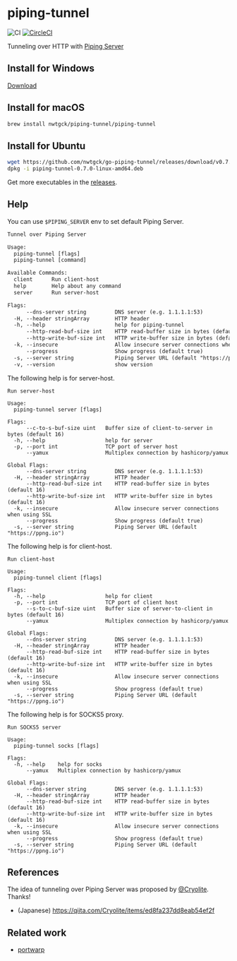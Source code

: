 # piping-tunnel
![CI](https://github.com/nwtgck/go-piping-tunnel/workflows/CI/badge.svg) [![CircleCI](https://circleci.com/gh/nwtgck/go-piping-tunnel.svg?style=shield)](https://app.circleci.com/pipelines/github/nwtgck/go-piping-tunnel)

Tunneling over HTTP with [Piping Server](https://github.com/nwtgck/piping-server) 


## Install for Windows
[Download](https://github.com/nwtgck/go-piping-tunnel/releases/download/v0.7.0/piping-tunnel-0.7.0-windows-amd64.zip)

## Install for macOS
```bash
brew install nwtgck/piping-tunnel/piping-tunnel
```

## Install for Ubuntu
```bash
wget https://github.com/nwtgck/go-piping-tunnel/releases/download/v0.7.0/piping-tunnel-0.7.0-linux-amd64.deb
dpkg -i piping-tunnel-0.7.0-linux-amd64.deb 
```

Get more executables in the [releases](https://github.com/nwtgck/go-piping-tunnel/releases).

## Help

You can use `$PIPING_SERVER` env to set default Piping Server.

```txt
Tunnel over Piping Server

Usage:
  piping-tunnel [flags]
  piping-tunnel [command]

Available Commands:
  client      Run client-host
  help        Help about any command
  server      Run server-host

Flags:
      --dns-server string         DNS server (e.g. 1.1.1.1:53)
  -H, --header stringArray        HTTP header
  -h, --help                      help for piping-tunnel
      --http-read-buf-size int    HTTP read-buffer size in bytes (default 16)
      --http-write-buf-size int   HTTP write-buffer size in bytes (default 16)
  -k, --insecure                  Allow insecure server connections when using SSL
      --progress                  Show progress (default true)
  -s, --server string             Piping Server URL (default "https://ppng.io")
  -v, --version                   show version
```

The following help is for server-host.
```
Run server-host

Usage:
  piping-tunnel server [flags]

Flags:
      --c-to-s-buf-size uint   Buffer size of client-to-server in bytes (default 16)
  -h, --help                   help for server
  -p, --port int               TCP port of server host
      --yamux                  Multiplex connection by hashicorp/yamux

Global Flags:
      --dns-server string         DNS server (e.g. 1.1.1.1:53)
  -H, --header stringArray        HTTP header
      --http-read-buf-size int    HTTP read-buffer size in bytes (default 16)
      --http-write-buf-size int   HTTP write-buffer size in bytes (default 16)
  -k, --insecure                  Allow insecure server connections when using SSL
      --progress                  Show progress (default true)
  -s, --server string             Piping Server URL (default "https://ppng.io")
```

The following help is for client-host.
```
Run client-host

Usage:
  piping-tunnel client [flags]

Flags:
  -h, --help                   help for client
  -p, --port int               TCP port of client host
      --s-to-c-buf-size uint   Buffer size of server-to-client in bytes (default 16)
      --yamux                  Multiplex connection by hashicorp/yamux

Global Flags:
      --dns-server string         DNS server (e.g. 1.1.1.1:53)
  -H, --header stringArray        HTTP header
      --http-read-buf-size int    HTTP read-buffer size in bytes (default 16)
      --http-write-buf-size int   HTTP write-buffer size in bytes (default 16)
  -k, --insecure                  Allow insecure server connections when using SSL
      --progress                  Show progress (default true)
  -s, --server string             Piping Server URL (default "https://ppng.io")
```

The following help is for SOCKS5 proxy.

```
Run SOCKS5 server

Usage:
  piping-tunnel socks [flags]

Flags:
  -h, --help    help for socks
      --yamux   Multiplex connection by hashicorp/yamux

Global Flags:
      --dns-server string         DNS server (e.g. 1.1.1.1:53)
  -H, --header stringArray        HTTP header
      --http-read-buf-size int    HTTP read-buffer size in bytes (default 16)
      --http-write-buf-size int   HTTP write-buffer size in bytes (default 16)
  -k, --insecure                  Allow insecure server connections when using SSL
      --progress                  Show progress (default true)
  -s, --server string             Piping Server URL (default "https://ppng.io")
```

## References
The idea of tunneling over Piping Server was proposed by [@Cryolite](https://github.com/Cryolite). Thanks!  
- (Japanese) <https://qiita.com/Cryolite/items/ed8fa237dd8eab54ef2f>

## Related work
- [portwarp](https://github.com/essa/portwarp)

